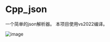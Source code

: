 # Cpp_json

一个简单的json解析器。
本项目使用vs2022编译。



![image](https://user-images.githubusercontent.com/55162087/204618181-fda60bc8-9dae-4b16-8f1a-bd3b2b7877f3.png)
